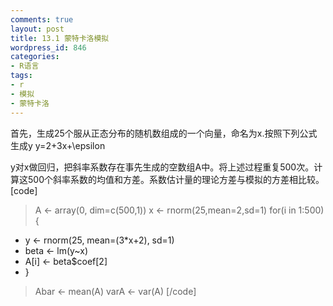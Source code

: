 ```yaml
---
comments: true
layout: post
title: 13.1 蒙特卡洛模拟
wordpress_id: 846
categories:
- R语言
tags:
- r
- 模拟
- 蒙特卡洛
---
```


首先，生成25个服从正态分布的随机数组成的一个向量，命名为x.按照下列公式生成y
y=2+3x+\epsilon 

y对x做回归，把斜率系数存在事先生成的空数组A中。将上述过程重复500次。计算这500个斜率系数的均值和方差。系数估计量的理论方差与模拟的方差相比较。
[code]
>A <- array(0, dim=c(500,1))
>x <- rnorm(25,mean=2,sd=1)
>for(i in 1:500){
+ y <- rnorm(25, mean=(3*x+2), sd=1)
+ beta <- lm(y~x)
+ A[i] <- beta$coef[2]
+ }
>Abar <- mean(A)
>varA <- var(A)
[/code] 
